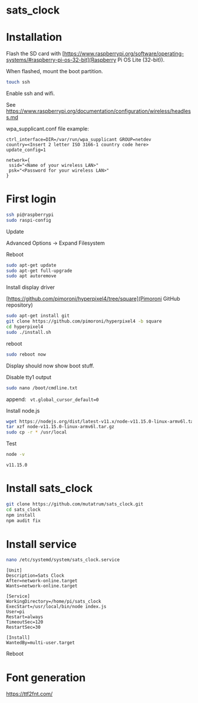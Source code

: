 # sats_clock


# Installation

Flash the SD card with [https://www.raspberrypi.org/software/operating-systems/#raspberry-pi-os-32-bit](Raspberry Pi OS Lite (32-bit)).

When flashed, mount the boot partition.

```bash
touch ssh
```

Enable ssh and wifi.

See https://www.raspberrypi.org/documentation/configuration/wireless/headless.md

wpa_supplicant.conf file example:

```
ctrl_interface=DIR=/var/run/wpa_supplicant GROUP=netdev
country=<Insert 2 letter ISO 3166-1 country code here>
update_config=1

network={
 ssid="<Name of your wireless LAN>"
 psk="<Password for your wireless LAN>"
}
```

# First login

```bash
ssh pi@raspberrypi
sudo raspi-config
```

Update

Advanced Options -> Expand Filesystem

Reboot

```bash
sudo apt-get update
sudo apt-get full-upgrade
sudo apt autoremove
```

Install display driver

[https://github.com/pimoroni/hyperpixel4/tree/square](Pimoroni GitHub repository)

```bash
sudo apt-get install git
git clone https://github.com/pimoroni/hyperpixel4 -b square
cd hyperpixel4
sudo ./install.sh
```

reboot

```bash
sudo reboot now
```

Display should now show boot stuff.

Disable tty1 output

```bash
sudo nano /boot/cmdline.txt
```

append: ` vt.global_cursor_default=0`

Install node.js

```bash
wget https://nodejs.org/dist/latest-v11.x/node-v11.15.0-linux-armv6l.tar.gz
tar xzf node-v11.15.0-linux-armv6l.tar.gz
sudo cp -r * /usr/local
```

Test
```bash
node -v
```
`v11.15.0`

# Install sats_clock

```bash
git clone https://github.com/mutatrum/sats_clock.git
cd sats_clock
npm install
npm audit fix
```

# Install service

```bash
nano /etc/systemd/system/sats_clock.service
```

```
[Unit]
Description=Sats Clock
After=network-online.target
Wants=network-online.target

[Service]
WorkingDirectory=/home/pi/sats_clock
ExecStart=/usr/local/bin/node index.js
User=pi
Restart=always
TimeoutSec=120
RestartSec=30

[Install]
WantedBy=multi-user.target
```

Reboot

# Font generation

https://ttf2fnt.com/